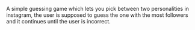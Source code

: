 A simple guessing game which lets you pick between two personalities in instagram, the user is supposed to guess the one with the most followers and it continues until the user is incorrect.